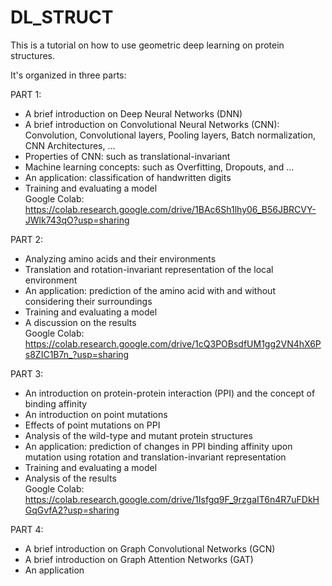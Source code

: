 # DL_STRUCT
This is a tutorial on how to use geometric deep learning on protein structures.

It's organized in three parts:

PART 1:
- A brief introduction on Deep Neural Networks (DNN)
- A brief introduction on Convolutional Neural Networks (CNN): Convolution, Convolutional layers, Pooling layers, Batch normalization, CNN Architectures, ...
- Properties of CNN: such as translational-invariant
- Machine learning concepts: such as Overfitting, Dropouts, and ...
- An application: classification of handwritten digits
- Training and evaluating a model<br>
Google Colab:<br>
https://colab.research.google.com/drive/1BAc6Sh1lhy06_B56JBRCVY-JWlk743qO?usp=sharing


PART 2:
- Analyzing amino acids and their environments
- Translation and rotation-invariant representation of the local environment
- An application: prediction of the amino acid with and without considering their surroundings
- Training and evaluating a model
- A discussion on the results<br>
Google Colab:<br>
https://colab.research.google.com/drive/1cQ3POBsdfUM1gg2VN4hX6Ps8ZIC1B7n_?usp=sharing

PART 3:
- An introduction on protein-protein interaction (PPI) and the concept of binding affinity
- An introduction on point mutations
- Effects of point mutations on PPI
- Analysis of the wild-type and mutant protein structures
- An application: prediction of changes in PPI binding affinity upon mutation using rotation and translation-invariant representation
- Training and evaluating a model
- Analysis of the results<br>
Google Colab:<br>
https://colab.research.google.com/drive/1Isfgq9F_9rzgaIT6n4R7uFDkHGqGvfA2?usp=sharing

PART 4:
- A brief introduction on Graph Convolutional Networks (GCN)
- A brief introduction on Graph Attention Networks (GAT)
- An application

